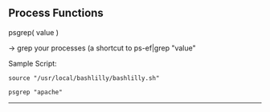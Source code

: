  Process Functions
 -------------------

psgrep( value )

-> grep your processes (a shortcut to ps-ef|grep "value"

Sample Script:

```
source "/usr/local/bashlilly/bashlilly.sh"

psgrep "apache"

```
---
